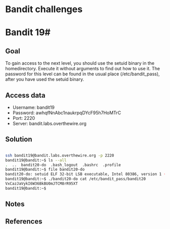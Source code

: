 
# Bandit challenges
# Bandit 19#

## Goal

To gain access to the next level, you should use the setuid binary in the homedirectory. Execute it without arguments to find out how to use it. The password for this level can be found in the usual place (/etc/bandit_pass), after you have used the setuid binary.

## Access data

+ Username: bandit19
+ Password: awhqfNnAbc1naukrpqDYcF95h7HoMTrC
+ Port: 2220
+ Server: bandit.labs.overthewire.org
## Solution

```bash

ssh bandit19@bandit.labs.overthewire.org -p 2220
bandit19@bandit:~$ ls --all
.  ..  bandit20-do  .bash_logout  .bashrc  .profile
bandit19@bandit:~$ file bandit20-do
bandit20-do: setuid ELF 32-bit LSB executable, Intel 80386, version 1 (SYSV), dynamically linked, interpreter /lib/ld-linux.so.2, BuildID[sha1]=037b97b430734c79085a8720c90070e346ca378e, for GNU/Linux 3.2.0, not stripped
bandit19@bandit:~$ ./bandit20-do cat /etc/bandit_pass/bandit20
VxCazJaVykI6W36BkBU0mJTCM8rR95XT
bandit19@bandit:~$

````

## Notes

## References